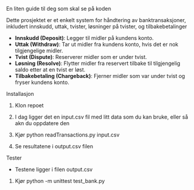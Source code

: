 En liten guide til deg som skal se på koden

Dette prosjektet er et enkelt system for håndtering av banktransaksjoner, inkludert innskudd, uttak, tvister, løsninger på tvister, og tilbakebetalinger

- **Innskudd (Deposit)**: Legger til midler på kundens konto.
- **Uttak (Withdraw)**: Tar ut midler fra kundens konto, hvis det er nok tilgjengelige midler.
- **Tvist (Dispute)**: Reserverer midler som er under tvist.
- **Løsning (Resolve)**: Flytter midler fra reservert tilbake til tilgjengelig saldo etter at en tvist er løst.
- **Tilbakebetaling (Chargeback)**: Fjerner midler som var under tvist og fryser kundens konto.

Installasjon

1. Klon repoet

2. I dag ligger det en input.csv fil med litt data som du kan bruke, eller så akn du oppdatere den

3. Kjør python readTransactions.py input.csv

4. Se resultatene i output.csv filen

Tester

- Testene ligger i filen output.csv

1.  Kjør python -m unittest test_bank.py
